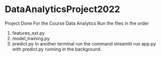 # DataAnalyticsProject2022
Project Done For the Course Data Analytics
Run the files in the order
1. features_ext.py
2. model_training.py
3. predict.py
In another terminal run the command streamlit run app.py with predict.py running in the background.
